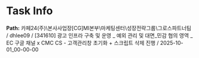# Task Info

**Path:** 카페24(주)\본사사업장\[CG]MI본부\마케팅센터\성장전략그룹\그로스파트너팀 / dhlee09 / [341610] 광고 인프라 구축 및 운영 _ 예외 관리 및 대면_민감 협의 영역 _ EC 구글 채널 x CMC CS - 고객관리창 초기화 + 스크립트 삭제 진행 / 2025-10-01_00-00-00

